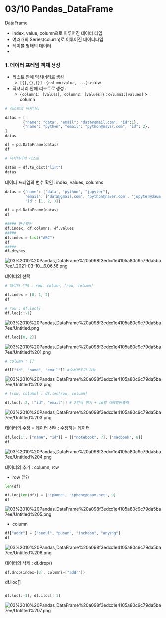 # 03/10 Pandas_DataFrame

DataFrame

- index, value, column으로 이루어진 데이터 타입
- 여러개의 Series(column)로 이루어진 데이터타입
- 테이블 형태의 데이터
- 

### 1. 데이터 프레임 객체 생성

- 리스트 안에 딕셔너리로 생성
    - `[{},{},{}]` : `{column:value, ...}` > row
- 딕셔너리 안에 리스트로 생성 :
    - `{column1: [values], column2: [values]}` : `column1:[values]` > column

```python
# 리스트의 딕셔너리

datas = [
		{"name": "data", "email": "data@gmail.com", "id":1},
		{"name": "python", "email": "python@naver.com", "id": 2},
]
datas

df = pd.DataFrame(datas)
df
```

```python
# 딕셔너리의 리스트

datas = df.to_dict("list")
datas

```

 데이터 프레임의 변수 확인 : index, values, columns

```python
datas = {'name': ['data', 'python', "jupyter"],
         'email': ['data@gmail.com', 'python@naver.com', 'jupyter@daum.net'],
         'id': [1, 2, 3]}

df = pd.DataFrame(datas)
df

##### 변수확인
df.index, df.columns, df.values
#####
df.index = list("ABC")
df
#####
df.dtypes
```

![03%2010%20Pandas_DataFrame%20a098f3edcc1e4105a80c9c79da5ba7ee/_2021-03-10__6.06.56.png](03%2010%20Pandas_DataFrame%20a098f3edcc1e4105a80c9c79da5ba7ee/_2021-03-10__6.06.56.png)

데이터의 선택

```python
# 데이터 선택 : row, column, [row, column]

df.index = [0, 1, 2]
df
```

```python
# row : df.loc[]
df.loc[::-1]
```

![03%2010%20Pandas_DataFrame%20a098f3edcc1e4105a80c9c79da5ba7ee/Untitled.png](03%2010%20Pandas_DataFrame%20a098f3edcc1e4105a80c9c79da5ba7ee/Untitled.png)

```python
df.loc[[0, 2]]
```

![03%2010%20Pandas_DataFrame%20a098f3edcc1e4105a80c9c79da5ba7ee/Untitled%201.png](03%2010%20Pandas_DataFrame%20a098f3edcc1e4105a80c9c79da5ba7ee/Untitled%201.png)

```python
# column : []

df[["id", "name", "email"]] #순서바꾸기 가능
```

![03%2010%20Pandas_DataFrame%20a098f3edcc1e4105a80c9c79da5ba7ee/Untitled%202.png](03%2010%20Pandas_DataFrame%20a098f3edcc1e4105a80c9c79da5ba7ee/Untitled%202.png)

```python
# [row, column] : df.loc[row, column]

df.loc[::2, ["id", "email"]] # 2칸씩 뛰기 + id랑 이메일만출력
```

![03%2010%20Pandas_DataFrame%20a098f3edcc1e4105a80c9c79da5ba7ee/Untitled%203.png](03%2010%20Pandas_DataFrame%20a098f3edcc1e4105a80c9c79da5ba7ee/Untitled%203.png)

데이터의 수정  =  데이터 선택  :  수정하는 데이터

```python
df.loc[1:, ["name", "id"]] = [["notebook", 7], ["macbook", 8]]
df
```

![03%2010%20Pandas_DataFrame%20a098f3edcc1e4105a80c9c79da5ba7ee/Untitled%204.png](03%2010%20Pandas_DataFrame%20a098f3edcc1e4105a80c9c79da5ba7ee/Untitled%204.png)

데이터의 추가 : column, row

- row (??)

```python
len(df)

df.loc[len(df)] = ["iphone", "iphone@daum.net", 9]
df
```

![03%2010%20Pandas_DataFrame%20a098f3edcc1e4105a80c9c79da5ba7ee/Untitled%205.png](03%2010%20Pandas_DataFrame%20a098f3edcc1e4105a80c9c79da5ba7ee/Untitled%205.png)

- column

```python
df["addr"] = ["seoul", "pusan", "incheon", "anyang"]
df
```

![03%2010%20Pandas_DataFrame%20a098f3edcc1e4105a80c9c79da5ba7ee/Untitled%206.png](03%2010%20Pandas_DataFrame%20a098f3edcc1e4105a80c9c79da5ba7ee/Untitled%206.png)

데이터의 삭제 : df.drop()

```python
df.drop(index=[3], columns=["addr"])
```

df.iloc[]

```python

df.loc[:-1], df.iloc[:-1]
```

![03%2010%20Pandas_DataFrame%20a098f3edcc1e4105a80c9c79da5ba7ee/Untitled%207.png](03%2010%20Pandas_DataFrame%20a098f3edcc1e4105a80c9c79da5ba7ee/Untitled%207.png)